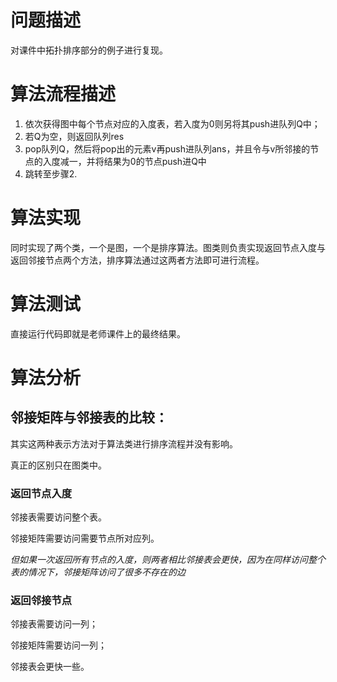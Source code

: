 # 问题描述

对课件中拓扑排序部分的例子进行复现。

# 算法流程描述

1. 依次获得图中每个节点对应的入度表，若入度为0则另将其push进队列Q中；
2. 若Q为空，则返回队列res
3. pop队列Q，然后将pop出的元素v再push进队列ans，并且令与v所邻接的节点的入度减一，并将结果为0的节点push进Q中
4. 跳转至步骤2.

# 算法实现

同时实现了两个类，一个是图，一个是排序算法。图类则负责实现返回节点入度与返回邻接节点两个方法，排序算法通过这两者方法即可进行流程。

# 算法测试

直接运行代码即就是老师课件上的最终结果。

# 算法分析

## 邻接矩阵与邻接表的比较：

其实这两种表示方法对于算法类进行排序流程并没有影响。

真正的区别只在图类中。

### 返回节点入度

邻接表需要访问整个表。

邻接矩阵需要访问需要节点所对应列。

*但如果一次返回所有节点的入度，则两者相比邻接表会更快，因为在同样访问整个表的情况下，邻接矩阵访问了很多不存在的边*

### 返回邻接节点

邻接表需要访问一列；

邻接矩阵需要访问一列；

邻接表会更快一些。

